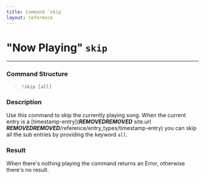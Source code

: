 ```yaml
---
title: Command `skip`
layout: reference
---
```

# "Now Playing" `skip`
---
### Command Structure
> `!skip [all]`

### Description
Use this command to skip the currently playing song.
When the current entry is a [timestamp-entry](***REMOVED******REMOVED*** site.url ***REMOVED******REMOVED***/reference/entry_types/timestamp-entry) you can skip all the sub entries by providing the keyword `all`.

### Result
When there's nothing playing the command returns an Error, otherwise there's no result.

